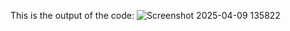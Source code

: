 This is the output of the code:
![Screenshot 2025-04-09 135822](https://github.com/user-attachments/assets/244e6136-4cc8-481d-be92-69ba13e1eff5)
